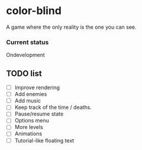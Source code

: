 # color-blind
A game where the only reality is the one you can see.

### Current status
Ondevelopment

## TODO list
- [ ] Improve rendering
- [ ] Add enemies
- [ ] Add music
- [ ] Keep track of the time / deaths.
- [ ] Pause/resume state
- [ ] Options menu
- [ ] More levels
- [ ] Animations
- [ ] Tutorial-like floating text
